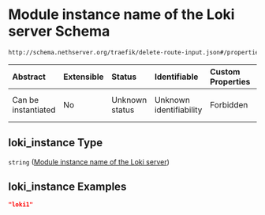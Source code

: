 # Module instance name of the Loki server Schema

```txt
http://schema.nethserver.org/traefik/delete-route-input.json#/properties/loki_instance
```



| Abstract            | Extensible | Status         | Identifiable            | Custom Properties | Additional Properties | Access Restrictions | Defined In                                                                         |
| :------------------ | :--------- | :------------- | :---------------------- | :---------------- | :-------------------- | :------------------ | :--------------------------------------------------------------------------------- |
| Can be instantiated | No         | Unknown status | Unknown identifiability | Forbidden         | Allowed               | none                | [delete-route-input.json*](traefik/delete-route-input.json "open original schema") |

## loki_instance Type

`string` ([Module instance name of the Loki server](delete-route-input-properties-module-instance-name-of-the-loki-server.md))

## loki_instance Examples

```json
"loki1"
```
